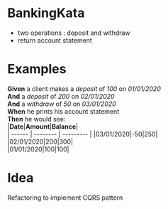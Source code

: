 # BankingKata
- two operations : deposit and withdraw
- return account statement

# Examples
**Given** a client makes a *deposit* of *100* on *01/01/2020*  
**And** a *deposit* of *200* on *02/01/2020*  
**And** a *withdraw* of *50* on *03/01/2020*  
**When** he prints his account statement  
**Then** he would see:  
|**Date**|**Amount**|**Balance**|  
| ------ | -------- | --------- |
|03/01/2020|-50|250|  
|02/01/2020|200|300|  
|01/01/2020|100|100|  

# Idea
Refactoring to implement CQRS pattern
